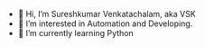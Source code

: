 - 👋 Hi, I’m Sureshkumar Venkatachalam, aka VSK
- 👀 I’m interested in Automation and Developing.
- 🌱 I’m currently learning Python 
